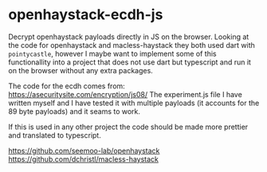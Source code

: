 # openhaystack-ecdh-js

Decrypt openhaystack payloads directly in JS on the browser. Looking at the code for openhaystack and macless-haystack they both used dart with `pointycastle`, however I maybe want to implement some of this functionallity into a project that does not use dart but typescript and run it on the browser without any extra packages.

The code for the ecdh comes from: https://asecuritysite.com/encryption/js08/
The experiment.js file I have written myself and I have tested it with multiple payloads (it accounts for the 89 byte payloads) and it seams to work. 

If this is used in any other project the code should be made more prettier and translated to typescript. 

https://github.com/seemoo-lab/openhaystack
https://github.com/dchristl/macless-haystack